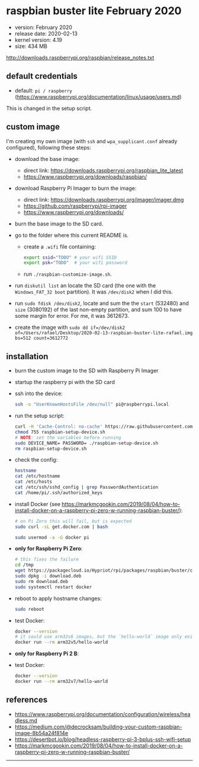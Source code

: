 # raspbian buster lite February 2020

- version: February 2020
- release date: 2020-02-13
- kernel version: 4.19
- size: 434 MB

http://downloads.raspberrypi.org/raspbian/release_notes.txt

## default credentials

- default: `pi / raspberry` (https://www.raspberrypi.org/documentation/linux/usage/users.md)

This is changed in the setup script.

## custom image

I'm creating my own image (with `ssh` and `wpa_supplicant.conf` already configured), following these steps:

- download the base image:
  - direct link: https://downloads.raspberrypi.org/raspbian_lite_latest
  - https://www.raspberrypi.org/downloads/raspbian/

- download Raspberry Pi Imager to burn the image:
  - direct link: https://downloads.raspberrypi.org/imager/imager.dmg
  - https://github.com/raspberrypi/rpi-imager
  - https://www.raspberrypi.org/downloads/

- burn the base image to the SD card.

- go to the folder where this current README is.
  - create a `.wifi` file containing:
    ```sh
    export ssid="TODO" # your wifi SSID
    export psk="TODO"  # your wifi password
    ```

  - run `./raspbian-customize-image.sh`.

- run `diskutil list` an locate the SD card (the one with the `Windows_FAT_32 boot` partition). It was `/dev/disk2` when I did this.

- run `sudo fdisk /dev/disk2`, locate and sum the the `start` (532480) and `size` (3080192) of the last non-empty partition, and sum 100 to have some margin for error. For me, it was 3612673.

- create the image with `sudo dd if=/dev/disk2 of=/Users/rafael/Desktop/2020-02-13-raspbian-buster-lite-rafael.img bs=512 count=3612772`

## installation

- burn the custom image to the SD with Raspberry Pi Imager

- startup the raspberry pi with the SD card

- ssh into the device:
  ```sh
  ssh -o "UserKnownHostsFile /dev/null" pi@raspberrypi.local
  ```

- run the setup script:
  ```sh
  curl -H 'Cache-Control: no-cache' https://raw.githubusercontent.com/rafaeleyng/cluster/master/references/os/raspbian-buster-lite-february-2020/raspbian-setup-device.sh --output raspbian-setup-device.sh
  chmod 755 raspbian-setup-device.sh
  # NOTE: set the variables before running
  sudo DEVICE_NAME= PASSWORD= ./raspbian-setup-device.sh
  rm raspbian-setup-device.sh
  ```

- check the config:
  ```sh
  hostname
  cat /etc/hostname
  cat /etc/hosts
  cat /etc/ssh/sshd_config | grep PasswordAuthentication
  cat /home/pi/.ssh/authorized_keys
  ```

- install Docker (see https://markmcgookin.com/2019/08/04/how-to-install-docker-on-a-raspberry-pi-zero-w-running-raspbian-buster/):
  ```sh
  # on Pi Zero this will fail, but is expected
  sudo curl -sL get.docker.com | bash

  sudo usermod -a -G docker pi
  ```

- **only for Raspberry Pi Zero**:
  ```sh
  # this fixes the failure
  cd /tmp
  wget https://packagecloud.io/Hypriot/rpi/packages/raspbian/buster/containerd.io_1.2.6-1_armhf.deb/download.deb
  sudo dpkg -i download.deb
  sudo rm download.deb
  sudo systemctl restart docker
  ```

- reboot to apply hostname changes:
  ```sh
  sudo reboot
  ```

- test Docker:
  ```sh
  docker --version
  # it could use arm32v6 images, but the `hello-world` image only exists for v5 and v7
  docker run --rm arm32v5/hello-world
  ```

- **only for Raspberry Pi 2 B**:

- test Docker:
  ```sh
  docker --version
  docker run --rm arm32v7/hello-world
  ```

## references

- https://www.raspberrypi.org/documentation/configuration/wireless/headless.md
- https://medium.com/@decrocksam/building-your-custom-raspbian-image-8b54a24f814e
- https://desertbot.io/blog/headless-raspberry-pi-3-bplus-ssh-wifi-setup
- https://markmcgookin.com/2019/08/04/how-to-install-docker-on-a-raspberry-pi-zero-w-running-raspbian-buster/

---
